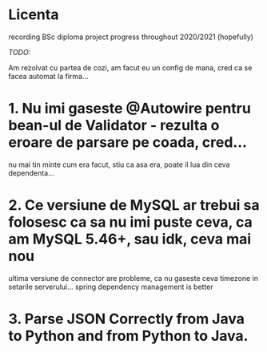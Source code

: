 # Licenta
recording BSc diploma project progress throughout 2020/2021 (hopefully)

*TODO:*

Am rezolvat cu partea de cozi, am facut eu un config de mana, cred ca se facea automat la firma...

# 1. Nu imi gaseste @Autowire pentru bean-ul de Validator - rezulta o eroare de parsare pe coada, cred...
nu mai tin minte cum era facut, stiu ca asa era, poate il lua din ceva dependenta...

# 2. Ce versiune de MySQL ar trebui sa folosesc ca sa nu imi puste ceva, ca am MySQL 5.46+, sau idk, ceva mai nou
ultima versiune de connector are probleme, ca nu gaseste ceva timezone in setarile serverului... spring dependency management is better

# 3. Parse JSON Correctly from Java to Python and from Python to Java.